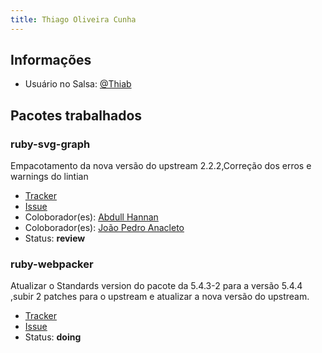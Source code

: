 ```yaml
---
title: Thiago Oliveira Cunha
---
```


## Informações

- Usuário no Salsa: [@Thiab](https://salsa.debian.org/Thiab) 

## Pacotes trabalhados

### ruby-svg-graph

Empacotamento da nova versão do upstream 2.2.2,Correção dos erros e warnings do lintian

- [Tracker](https://tracker.debian.org/pkg/ruby-svg-graph)
- [Issue](https://salsa.debian.org/debian-brasilia-team/docs/-/issues/71)
- Coloborador(es): [Abdull Hannan](https://salsa.debian.org/hannanhunny01)
- Coloborador(es): [João Pedro Anacleto](https://salsa.debian.org/jpanacleto2)
- Status: **review**


### ruby-webpacker

Atualizar o Standards version do pacote da 5.4.3-2 para a versão  5.4.4 ,subir 2 patches para o upstream e atualizar a nova versão do upstream.

- [Tracker](https://tracker.debian.org/pkg/ruby-whitewash)
- [Issue](https://salsa.debian.org/debian-brasilia-team/docs/-/issues/120)
- Status: **doing**
